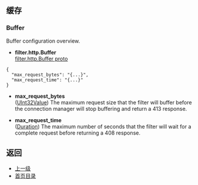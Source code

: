 ## 缓存

### Buffer
Buffer configuration overview.

- **filter.http.Buffer**<br />
[filter.http.Buffer proto]()

```
{
  "max_request_bytes": "{...}",
  "max_request_time": "{...}"
}
```
- **max_request_bytes**<br />
	([UInt32Value](https://developers.google.com/protocol-buffers/docs/reference/google.protobuf#uint32value)) The maximum request size that the filter will buffer before the connection manager will stop buffering and return a 413 response.

- **max_request_time**<br />
	([Duration](https://developers.google.com/protocol-buffers/docs/reference/google.protobuf#duration)) The maximum number of seconds that the filter will wait for a complete request before returning a 408 response.



## 返回
- [上一级](../HTTPfilters.md)
- [首页目录](../../../README.md)

